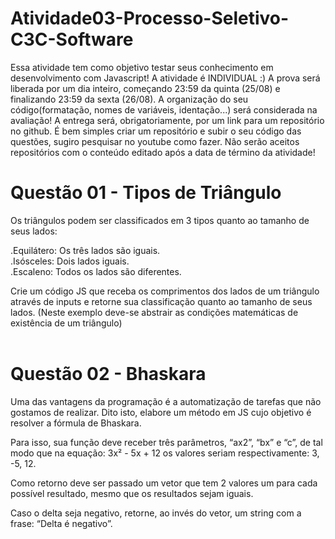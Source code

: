 # Atividade03-Processo-Seletivo-C3C-Software
Essa atividade tem como objetivo testar seus conhecimento em desenvolvimento com Javascript!  A atividade é INDIVIDUAL :)  A prova será liberada por um dia inteiro, começando 23:59 da quinta (25/08) e finalizando 23:59 da sexta (26/08).  A organização do seu código(formatação, nomes de variáveis, identação...) será considerada na avaliação!  A entrega será, obrigatoriamente, por um link para um repositório no github. É bem simples criar um repositório e subir o seu código das questões, sugiro pesquisar no youtube como fazer.  Não serão aceitos repositórios com o conteúdo editado após a data de término da atividade!

# Questão 01 - Tipos de Triângulo
Os triângulos podem ser classificados em 3 tipos quanto ao tamanho de seus lados:<br> 

.Equilátero: Os três lados são iguais.<br>
.Isósceles: Dois lados iguais.<br>
.Escaleno: Todos os lados são diferentes.<br>

Crie um código JS que receba os comprimentos dos lados de um triângulo através de inputs e retorne sua classificação quanto ao tamanho de seus lados. (Neste exemplo deve-se abstrair as condições matemáticas de existência de um triângulo)<br><br>

# Questão 02 - Bhaskara
Uma das vantagens da programação é a automatização de tarefas que não gostamos de realizar. Dito isto, elabore um método em JS cujo objetivo é resolver a fórmula de Bhaskara.<br> 

Para isso, sua função deve receber três parâmetros, “ax2”, “bx” e “c”, de tal modo que na equação: 3x² - 5x + 12 os valores seriam respectivamente: 3, -5, 12.<br> 

Como retorno deve ser passado um vetor que tem 2 valores um para cada possível resultado, mesmo que os resultados sejam iguais.<br>

Caso o delta seja negativo, retorne, ao invés do vetor, um string com a frase: “Delta é negativo”.